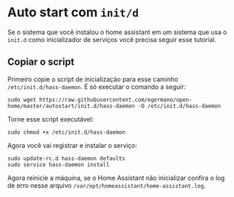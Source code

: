 # Auto start com `init/d`

Se o sistema que você instalou o home assistant em um sistema que usa o `init.d` como inicializador de serviços você precisa seguir esse tutorial.

## Copiar o script

Primeiro copie o script de inicialização para esse caminho `/etc/init.d/hass-daemon`. É só executar o comando a seguir:

```
sudo wget https://raw.githubusercontent.com/egermano/open-home/master/autostart/init.d/hass-daemon -O /etc/init.d/hass-daemon
```

Torne esse script executável:

```
sudo chmod +x /etc/init.d/hass-daemon
```

Agora você vai registrar e instalar o serviço:

```
sudo update-rc.d hass-daemon defaults
sudo service hass-daemon install
```

Agora reinicie a máquina, se o Home Assistant não inicializar confira o log de erro nesse arquivo `/var/opt/homeassistant/home-assistant.log`.